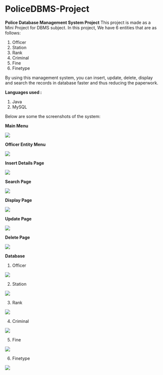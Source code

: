 # PoliceDBMS-Project
**Police Database Management System Project**
This project is made as a Mini Project for DBMS subject.
In this project, We have 6 entities that are as follows:
1) Officer
2) Station
3) Rank
4) Criminal
5) Fine
6) Finetype

By using this management system, you can insert, update, delete, display and search the records in database faster and thus reducing the paperwork.

**Languages used :**
1. Java
2. MySQL

Below are some the screenshots of the system:

**Main Menu** 

<img src="Screenshots/0_MainMenu.png"/>

**Officer Entity Menu**

<img src="Screenshots/1.1_OfficerSubMenu.png"/>

**Insert Details Page**

<img src="Screenshots/1.2_OfficerInsert.png"/>

**Search Page**

<img src="Screenshots/1.3_OfficerSearch.png"/>

**Display Page**

<img src="Screenshots/1.4_OfficerDisplay.png"/>

**Update Page**

<img src="Screenshots/1.5_OfficerUpdate.png"/>

**Delete Page**

<img src="Screenshots/1.6_OfficerDelete.png"/>

**Database**

1) Officer
<img src="Screenshots/DataDictionary(1).png"/>

2) Station
<img src="Screenshots/DataDictionary(2).png"/>

3) Rank
<img src="Screenshots/DataDictionary(3).png"/>

4) Criminal
<img src="Screenshots/DataDictionary(4).png"/>

5) Fine
<img src="Screenshots/DataDictionary(6).png"/>

6) Finetype
<img src="Screenshots/DataDictionary(5).png"/>

